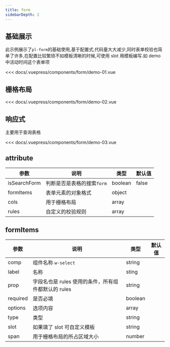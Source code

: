 ```yaml
---
title: form
sidebarDepth: 2
---
```


## 基础展示

此示例展示了`pl-form`的基础使用,基于配置式,代码量大大减少,同时表单校验也简单了许多,在配置比较繁琐不如模板清晰的时候,可使用 slot 用模板编写.如 demo 中活动时间这个表单项

<demo-block>

<form-demo-01 slot="source"></form-demo-01>

<<< docs/.vuepress/components/form/demo-01.vue

</demo-block>

## 栅格布局

<demo-block>

<form-demo-02 slot="source"></form-demo-02>

<<< docs/.vuepress/components/form/demo-02.vue

</demo-block>

## 响应式

主要用于查询表格

<demo-block>

<form-demo-03 slot="source"></form-demo-03>

<<< docs/.vuepress/components/form/demo-03.vue

</demo-block>

## attribute

| 参数         | 说明                       | 类型    | 默认值 |
| ------------ | -------------------------- | ------- | ------ |
| isSearchForm | 判断是否是表格的搜索`form` | boolean | false  |
| formItems    | 表单元素的对象格式         | object  |        |
| cols         | 用于栅格布局               | array   |        |
| rules        | 自定义的校验规则           | array   |        |

## formItems

| 参数     | 说明                                                | 类型    | 默认值 |
| -------- | --------------------------------------------------- | ------- | ------ |
| comp     | 组件名称 `w-select`                                 | string  |        |
| label    | 名称                                                | sting   |        |
| prop     | 字段名也是 rules 使用的条件，所有组件都默认的 rules | string  |        |
| required | 是否必填                                            | boolean |        |
| options  | 选项内容                                            | array   |        |
| type     | 类型                                                | string  |        |
| slot     | 如果填了 slot 可自定义模板                          | string  |        |
| span     | 用于栅格布局的所占区域大小                          | number  |        |
